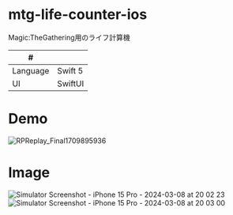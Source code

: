 # mtg-life-counter-ios
Magic:TheGathering用のライフ計算機

| # | |
| ---- | ---- |
| Language| Swift 5 |
| UI | SwiftUI |

# Demo
![RPReplay_Final1709895936](https://github.com/kuskyst/mtg-life-counter-ios/assets/126965999/2ed9ed05-de8d-4ff7-927c-031ae75523ee)

# Image
![Simulator Screenshot - iPhone 15 Pro - 2024-03-08 at 20 02 23](https://github.com/kuskyst/mtg-life-counter-ios/assets/126965999/33706e63-bd90-4525-98d7-2f8bda4faa70)
![Simulator Screenshot - iPhone 15 Pro - 2024-03-08 at 20 03 00](https://github.com/kuskyst/mtg-life-counter-ios/assets/126965999/b69e69e6-c2d5-4206-9386-5c912edaca34)
